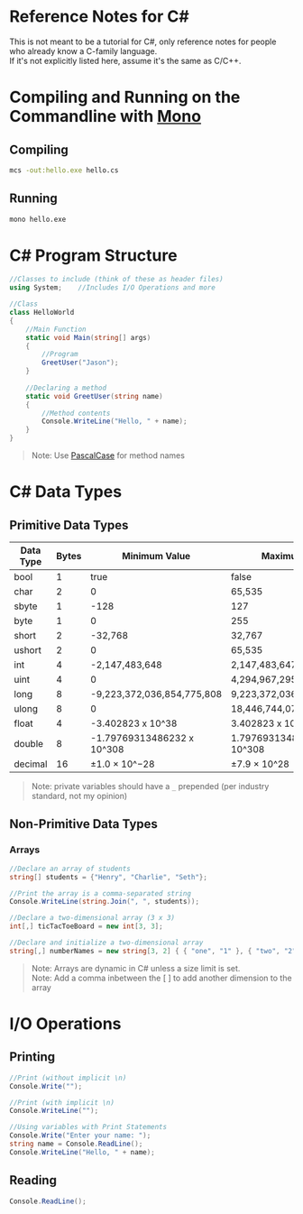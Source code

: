 # Reference Notes for C#
This is not meant to be a tutorial for C#, only reference notes for people who already know a C-family language. <br />
If it's not explicitly listed here, assume it's the same as C/C++.

# Compiling and Running on the Commandline with [Mono](https://kozmicluis.com/compile-c-sharp-command-line/)
## Compiling 
```bash
mcs -out:hello.exe hello.cs
```
## Running
```bash
mono hello.exe
```

# C# Program Structure
```C#
//Classes to include (think of these as header files)
using System;    //Includes I/O Operations and more

//Class
class HelloWorld
{
    //Main Function
    static void Main(string[] args)
    {
        //Program
        GreetUser("Jason");
    }
    
    //Declaring a method 
    static void GreetUser(string name)
    {
        //Method contents
        Console.WriteLine("Hello, " + name);
    }
}
```
> Note: Use [PascalCase](https://techterms.com/definition/pascalcase) for method names

# C# Data Types

## Primitive Data Types
| Data Type | Bytes | Minimum Value | Maximum Value | Default Value |
| --------- | ----- | ------------- | ------------- | ------------- |
| bool | 1 | true | false | false |
| char | 2 | 0 | 65,535 | \0 |
| sbyte | 1 | -128 | 127 | 0 | 
| byte | 1 | 0 | 255 | 0 |
| short | 2 | -32,768 | 32,767 | 0 |
| ushort | 2 | 	0 | 65,535 | 0 |
| int | 4 | -2,147,483,648 | 2,147,483,647 | 0 |
| uint | 4 | 0 | 4,294,967,295 | 0 |
| long | 8 | -9,223,372,036,854,775,808 | 9,223,372,036,854,775,807 | 0 |
| ulong | 8 | 0 | 18,446,744,073,709,551,615 |0  |
| float | 4 | -3.402823 x 10^38 | 3.402823 x 10^38 | 0 |
| double | 8 | -1.79769313486232 x 10^308 | 1.79769313486232 x 10^308 | 0 |
| decimal | 16 | ±1.0 × 10^−28 | ±7.9 × 10^28 | 0 |
> Note: private variables should have a `_` prepended (per industry standard, not my opinion)

## Non-Primitive Data Types
### Arrays
```C#
//Declare an array of students
string[] students = {"Henry", "Charlie", "Seth"};

//Print the array is a comma-separated string
Console.WriteLine(string.Join(", ", students));

//Declare a two-dimensional array (3 x 3)
int[,] ticTacToeBoard = new int[3, 3];

//Declare and initialize a two-dimensional array
string[,] numberNames = new string[3, 2] { { "one", "1" }, { "two", "2" }, { "three", "3" } };
```
> Note: Arrays are dynamic in C# unless a size limit is set. <br />
> Note: Add a comma inbetween the \[ \] to add another dimension to the array

# I/O Operations
## Printing
```C#
//Print (without implicit \n)
Console.Write("");

//Print (with implicit \n)
Console.WriteLine("");

//Using variables with Print Statements
Console.Write("Enter your name: ");
string name = Console.ReadLine();
Console.WriteLine("Hello, " + name); 
```

## Reading
```C#
Console.ReadLine();
```

